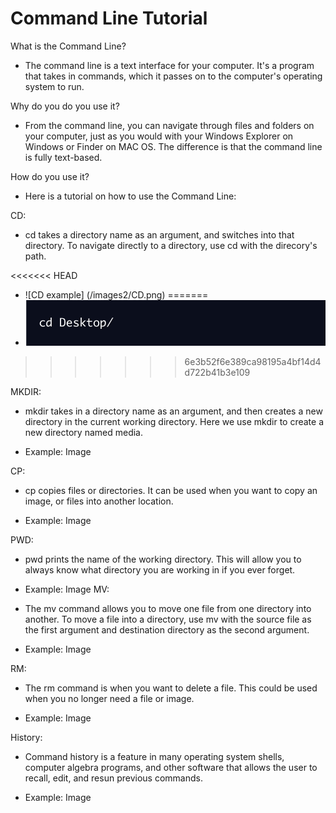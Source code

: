 # Command Line Tutorial

What is the Command Line?

* The command line is a text interface for your computer. It's a program that takes in commands, which it passes on to the computer's operating system to run. 

Why do you do you use it?

* From the command line, you can navigate through files and folders on your computer, just as you would with your Windows Explorer on Windows or Finder on MAC OS. The difference is that the command line is fully text-based.
 
How do you use it?

* Here is a tutorial on how to use the Command Line: 

CD:

* cd takes a directory name as an argument, and switches into that directory. To navigate directly to a directory, use cd with the direcory's path. 

<<<<<<< HEAD
* ![CD example] 
(/images2/CD.png)
=======
* ![CD example](/images2/CD.png)
>>>>>>> 6e3b52f6e389ca98195a4bf14d4d722b41b3e109


MKDIR:
	
* mkdir takes in a directory name as an argument, and then creates a new directory in the current working directory. Here we use mkdir to create a new directory named media. 

* Example: Image

CP:
	
* cp copies files or directories. It can be used when you want to copy an image, or files into another location. 

* Example: Image
  
PWD:

* pwd prints the name of the working directory. This will allow you to always know what directory you are working in if you ever forget.
	
* Example: Image
MV: 
	
* The mv command allows you to move one file from one directory into another. To move a file into a directory, use mv with the source file as the first argument and destination directory as the second argument. 

* Example: Image

RM: 

* The rm command is when you want to delete a file. This could be used when you no longer need a file or image.

* Example: Image


History:
* Command history is a feature in many operating system shells, computer algebra programs, and other software that allows the user to recall, edit, and resun previous commands.

* Example: Image 
